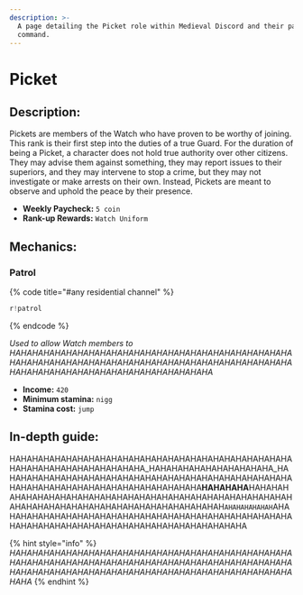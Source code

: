 ```yaml
---
description: >-
  A page detailing the Picket role within Medieval Discord and their patrol
  command.
---
```


# Picket

## Description:

Pickets are members of the Watch who have proven to be worthy of joining. This rank is their first step into the duties of a true Guard. For the duration of being a Picket, a character does not hold true authority over other citizens. They may advise them against something, they may report issues to their superiors, and they may intervene to stop a crime, but they may not investigate or make arrests on their own. Instead, Pickets are meant to observe and uphold the peace by their presence.

* **Weekly Paycheck:** `5 coin`
* **Rank-up Rewards:** `Watch Uniform`

## Mechanics:

### Patrol

{% code title="\#any residential channel" %}
```javascript
r!patrol
```
{% endcode %}

_Used to allow Watch members to HAHAHAHAHAHAHAHAHAHAHAHAHAHAHAHAHAHAHAHAHAHAHAHAHAHAHAHAHAHAHAHAHAHAHAHAHAHAHAHAHAHAHAHAHAHAHAHAHAHAHAHAHAHAHAHAHAHAHAHAHAHAHAHAHAHAHAHA_

* **Income:** `420`
* **Minimum stamina:** `nigg`
* **Stamina cost:** `jump`

## In-depth guide:

HAHAHAHAHAHAHAHAHAHAHAHAHAHAHAHAHAHAHAHAHAHAHAHAHAHAHAHAHAHAHAHAHAHAHAHAHA_HAHAHAHAHAHAHAHAHAHAHA_HAHAHAHAHAHAHAHAHAHAHAHAHAHAHAHAHAHAHAHAHAHAHAHAHAHAHAHAHAHAHAHAHAHAHAHAHAHAHAHAHAHAHA**HAHAHAHA**HAHAHAHAHAHAHAHAHAHAHAHAHAHAHAHAHAHAHAHAHAHAHAHAHAHAHAHAHAHAHAHAHAHAHAHAHAHAHAHAHAHAHAHAHAHAHAH`AHAHAHAHAHAH`AHAHAHAHAHAHAHAHAHAHAHAHAHAHAHAHAHAHAHAHAHAHAHAHAHAHAHAHAHAHAHAHAHAHAHAHAHAHAHAHAHAHAHAHAHAHAHA

{% hint style="info" %}
_HAHAHAHAHAHAHAHAHAHAHAHAHAHAHAHAHAHAHAHAHAHAHAHAHAHAHAHAHAHAHAHAHAHAHAHAHAHAHAHAHAHAHAHAHAHAHAHAHAHAHAHAHAHAHAHAHAHAHAHAHAHAHAHAHAHAHAHAHAHAHAHAHAHAHAHAHA_
{% endhint %}

